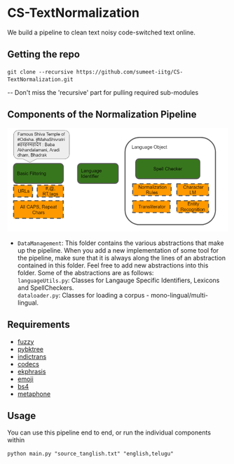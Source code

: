 # CS-TextNormalization
We build a pipeline to clean text noisy code-switched text online.

## Getting the repo

`git clone --recursive https://github.com/sumeet-iitg/CS-TextNormalization.git`

-- Don't miss the 'recursive' part for pulling required sub-modules

## Components of the Normalization Pipeline
![](https://github.com/sumeet-iitg/CS-TextNormalization/blob/master/ProjectOutline.PNG)

* `DataManagement`: This folder contains the various abstractions that make up the pipeline. When you add a new implementation of some tool for the pipeline, make sure that it is always along the lines of an abstraction contained in this folder. Feel free to add new abstractions into this folder. Some of the abstractions are as follows:  
    `languageUtils.py`: Classes for Langauge Specific Identifiers, Lexicons and SpellCheckers.  
    `dataloader.py`: Classes for loading a corpus - mono-lingual/multi-lingual.  

## Requirements

- [fuzzy](https://pypi.org/project/Fuzzy/)
- [pybktree](https://pypi.org/project/pybktree/)
- [indictrans](https://pypi.org/project/indic-transliteration/)
- [codecs](https://pypi.org/project/openapi-codec/)
- [ekphrasis](https://github.com/cbaziotis/ekphrasis)
- [emoji](https://pypi.org/project/emoji)
- [bs4](https://pypi.org/project/beautifulsoup4/)
- [metaphone](https://pypi.org/project/Metaphone/)
## Usage

You can use this pipeline end to end, or run the individual components within 

```[bash]
python main.py "source_tanglish.txt" "english,telugu"
```
